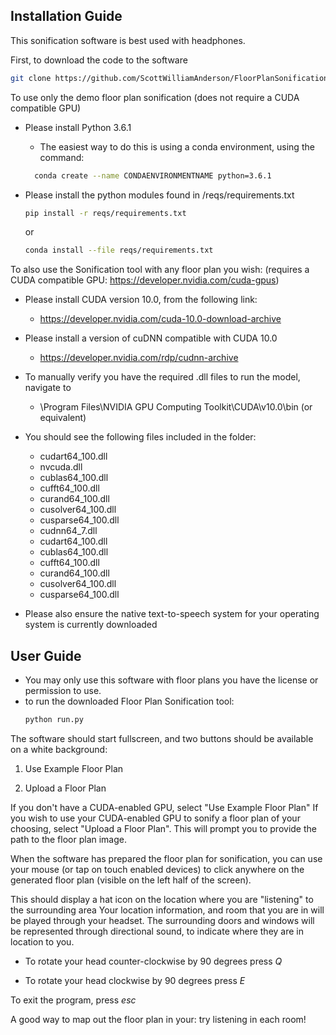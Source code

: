 
## Installation Guide

This sonification software is best used with headphones.

First, to download the code to the software
```bash
git clone https://github.com/ScottWilliamAnderson/FloorPlanSonification.git
```


To use only the demo floor plan sonification (does not require a CUDA compatible GPU)
- Please install Python 3.6.1
  - The easiest way to do this is using a conda environment, using the command:
  ```bash
	conda create --name CONDAENVIRONMENTNAME python=3.6.1
	```

- Please install the python modules found in /reqs/requirements.txt
    ```bash
	pip install -r reqs/requirements.txt
	```
	or
	```bash
	conda install --file reqs/requirements.txt
	```

To also use the Sonification tool with any floor plan you wish: (requires a CUDA compatible GPU: https://developer.nvidia.com/cuda-gpus)
- Please install CUDA version 10.0, from the following link:
	- https://developer.nvidia.com/cuda-10.0-download-archive
- Please install a version of cuDNN compatible with CUDA 10.0
	- https://developer.nvidia.com/rdp/cudnn-archive
- To manually verify you have the required .dll files to run the model, navigate to 
  -  \Program Files\NVIDIA GPU Computing Toolkit\CUDA\v10.0\bin (or equivalent)
- You should see the following files included in the folder:
	- cudart64_100.dll
	- nvcuda.dll
	- cublas64_100.dll
	- cufft64_100.dll
	- curand64_100.dll
	- cusolver64_100.dll
	- cusparse64_100.dll
	- cudnn64_7.dll
	- cudart64_100.dll
	- cublas64_100.dll
	- cufft64_100.dll
	- curand64_100.dll
	- cusolver64_100.dll
	- cusparse64_100.dll

- Please also ensure the native text-to-speech system for your operating system is currently downloaded

## User Guide
- You may only use this software with floor plans you have the license or permission to use.
- to run the downloaded Floor Plan Sonification tool:
    ```bash
	python run.py
	```

The software should start fullscreen, and two buttons should be available on a white background:
1. Use Example Floor Plan

2. Upload a Floor Plan

If you don't have a CUDA-enabled GPU, select "Use Example Floor Plan"
If you wish to use your CUDA-enabled GPU to sonify a floor plan of your choosing, select "Upload a Floor Plan". This will prompt you to provide the path to the floor plan image.

When the software has prepared the floor plan for sonification, you can use your mouse (or tap on touch enabled devices) to click anywhere on the generated floor plan (visible on the left half of the screen).

This should display a hat icon on the location where you are "listening" to the surrounding area
Your location information, and room that you are in will be played through your headset.
The surrounding doors and windows will be represented through directional sound, to indicate where they are in location to you.

- To rotate your head counter-clockwise by 90 degrees press *Q*

- To rotate your head clockwise by 90 degrees press *E*

To exit the program, press *esc*

A good way to map out the floor plan in your: try listening in each room!

